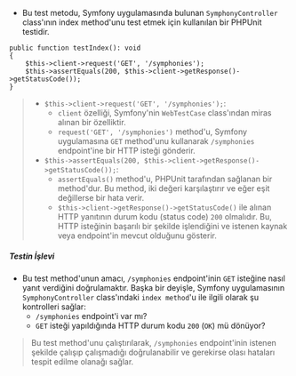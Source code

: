 + Bu test metodu, Symfony uygulamasında bulunan `SymphonyController` class'ının index method'unu test etmek için kullanılan bir PHPUnit testidir.
~~~~~~~
public function testIndex(): void
{
    $this->client->request('GET', '/symphonies');
    $this->assertEquals(200, $this->client->getResponse()->getStatusCode());
}
~~~~~~~
> + `$this->client->request('GET', '/symphonies');`:
>   - `client` özelliği, Symfony'nin `WebTestCase` class'ından miras alınan bir özelliktir.
>   - `request('GET', '/symphonies')` method'u, Symfony uygulamasına `GET` method'unu kullanarak `/symphonies` endpoint'ine bir HTTP isteği gönderir.
> + `$this->assertEquals(200, $this->client->getResponse()->getStatusCode());`:
>   - `assertEquals()` method'u, PHPUnit tarafından sağlanan bir method'dur. Bu method, iki değeri karşılaştırır ve eğer eşit değillerse bir hata verir.
>   - `$this->client->getResponse()->getStatusCode()` ile alınan HTTP yanıtının durum kodu (status code) `200` olmalıdır. Bu, HTTP isteğinin başarılı bir şekilde işlendiğini ve istenen kaynak veya endpoint'in mevcut olduğunu gösterir.

##### Testin İşlevi
+ Bu test method'unun amacı, `/symphonies` endpoint'inin `GET` isteğine nasıl yanıt verdiğini doğrulamaktır. Başka bir deyişle, Symfony uygulamasının `SymphonyController` class'ındaki `index method`'u ile ilgili olarak şu kontrolleri sağlar:
  - `/symphonies` endpoint'i var mı?
  - `GET` isteği yapıldığında HTTP durum kodu `200` (`OK`) mü dönüyor?
> Bu test method'unu çalıştırılarak, `/symphonies` endpoint'inin istenen şekilde çalışıp çalışmadığı doğrulanabilir ve gerekirse olası hataları tespit edilme olanağı sağlar.
